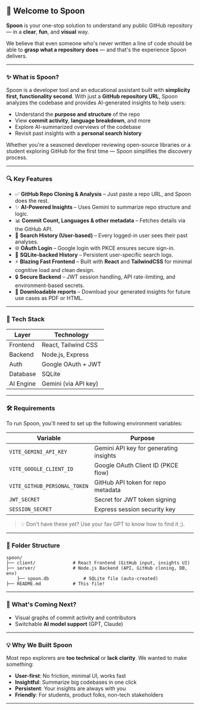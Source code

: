 ## 🍴 Welcome to **Spoon**

**Spoon** is your one-stop solution to understand any public GitHub repository — in a **clear**, **fun**, and **visual** way.

We believe that even someone who's never written a line of code should be able to **grasp what a repository does** — and that's the experience Spoon delivers.

---

### ✨ What is Spoon?

Spoon is a developer tool and an educational assistant built with **simplicity first, functionality second**. With just a **GitHub repository URL**, Spoon analyzes the codebase and provides AI-generated insights to help users:

* Understand the **purpose and structure** of the repo
* View **commit activity**, **language breakdown**, and more
* Explore AI-summarized overviews of the codebase
* Revisit past insights with a **personal search history**

Whether you're a seasoned developer reviewing open-source libraries or a student exploring GitHub for the first time — Spoon simplifies the discovery process.

---

### 🔍 Key Features

* ✅ **GitHub Repo Cloning & Analysis** – Just paste a repo URL, and Spoon does the rest.
* ✨ **AI-Powered Insights** – Uses Gemini to summarize repo structure and logic.
* 📊 **Commit Count, Languages & other metadata** – Fetches details via the GitHub API.
* 🧠 **Search History (User-based)** – Every logged-in user sees their past analyses.
* 🌐 **OAuth Login** – Google login with PKCE ensures secure sign-in.
* 💾 **SQLite-backed History** – Persistent user-specific search logs.
* ⚡ **Blazing Fast Frontend** – Built with **React** and **TailwindCSS** for minimal cognitive load and clean design.
* 🔒 **Secure Backend** – JWT session handling, API rate-limiting, and environment-based secrets.
* 📜 **Downloadable reports** – Download your generated insights for future use cases as PDF or HTML.

---

### 🧪 Tech Stack

| Layer     | Technology           |
| --------- | -------------------- |
| Frontend  | React, Tailwind CSS  |
| Backend   | Node.js, Express     |
| Auth      | Google OAuth + JWT   |
| Database  | SQLite               |
| AI Engine | Gemini (via API key) |

---

### 🛠️ Requirements

To run Spoon, you'll need to set up the following environment variables:

| Variable                     | Purpose                                |
| ---------------------------- | -------------------------------------- |
| `VITE_GEMINI_API_KEY`        | Gemini API key for generating insights |
| `VITE_GOOGLE_CLIENT_ID`      | Google OAuth Client ID (PKCE flow)     |
| `VITE_GITHUB_PERSONAL_TOKEN` | GitHub API token for repo metadata     |
| `JWT_SECRET`                 | Secret for JWT token signing           |
| `SESSION_SECRET`             | Express session security key           |

> 💡 Don’t have these yet? Use your fav GPT to know how to find it ;).

---

### 🧱 Folder Structure

```
spoon/
├── client/              # React Frontend (GitHub input, insights UI)
├── server/              # Node.js Backend (API, GitHub cloning, DB, env)
    ├── spoon.db             # SQLite file (auto-created)
├── README.md            # This file!
```

---

### 🔮 What's Coming Next?

* Visual graphs of commit activity and contributors
* Switchable **AI model support** (GPT, Claude)

---

### 💡 Why We Built Spoon

Most repo explorers are **too technical** or **lack clarity**. We wanted to make something:

* **User-first**: No friction, minimal UI, works fast
* **Insightful**: Summarize big codebases in one click
* **Persistent**: Your insights are always with you
* **Friendly**: For students, product folks, non-tech stakeholders

---
